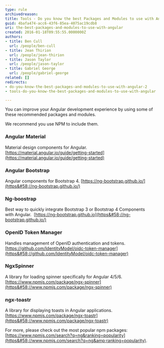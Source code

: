 ```yaml
---
type: rule
archivedreason: 
title: Tools - Do you know the best Packages and Modules to use with Angular?
guid: 4bafa474-acc6-43f6-85ea-4075ac19cdb8
uri: the-best-packages-and-modules-to-use-with-angular
created: 2016-01-18T09:55:55.0000000Z
authors:
- title: Ben Cull
  url: /people/ben-cull
- title: Jean Thirion
  url: /people/jean-thirion
- title: Jason Taylor
  url: /people/jason-taylor
- title: Gabriel George
  url: /people/gabriel-george
related: []
redirects:
- do-you-know-the-best-packages-and-modules-to-use-with-angular-2
- tools-do-you-know-the-best-packages-and-modules-to-use-with-angular

---
```


You can improve your Angular  development experience by using some of these recommended packages and modules.


We recommend you use NPM to include them. 



<!--endintro-->

### Angular Material

Material design components for Angular. [https://material.angular.io/guide/getting-started](https://material.angular.io/guide/getting-started)

### Angular Bootstrap

Angular components for Bootstrap 4.
[https://ng-bootstrap.github.io/](https&#58;//ng-bootstrap.github.io/)

### Ng-boostrap

Best way to quickly integrate Bootstrap 3 or Bootstrap 4 Components with Angular. 
[https://ng-bootstrap.github.io](https&#58;//ng-bootstrap.github.io/)

### OpenID Token Manager

Handles management of OpenID authentication and tokens.
[https://github.com/IdentityModel/oidc-token-manager](https&#58;//github.com/IdentityModel/oidc-token-manager)



### NgxSpinner

A library for loading spinner specifically for Angular 4/5/6.
[https://www.npmjs.com/package/ngx-spinner](https&#58;//www.npmjs.com/package/ngx-spinner)

### ngx-toastr

A library for displaying toasts in Angular applications.
[https://www.npmjs.com/package/ngx-toastr](https&#58;//www.npmjs.com/package/ngx-toastr)

For more, please check out the most popular npm packages: [https://www.npmjs.com/search?q=ng&ranking=popularity](https&#58;//www.npmjs.com/search?q=ng&amp;ranking=popularity).
